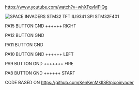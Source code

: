 https://www.youtube.com/watch?v=whXFqvMFIQg

![SPACE INVADERS STM32 TFT ILI9341 SPI STM32F401](https://github.com/offpic/SPACE-INVADERS-STM32-TFT-ILI9341-SPI-STM32F401/assets/31142397/a06ae375-a255-4c14-80cb-163ed5f4b442)

PA15 BUTTON GND  ++++++  RIGHT

PA12 BUTTON GND

PA11 BUTTON GND

PA10 BUTTON GND   ++++++    LEFT

PA9 BUTTON GND  +++++++   FIRE

PA8 BUTTON GND   ++++++   START

CODE BASED ON https://github.com/KenKenMkIISR/picoinvader
